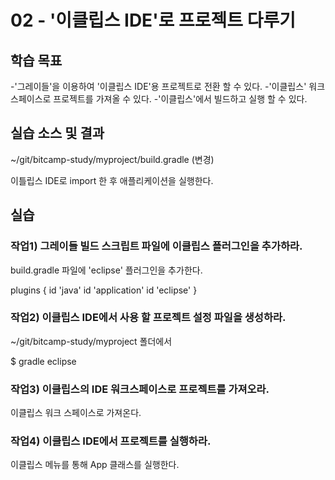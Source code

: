 # 02 - '이클립스 IDE'로 프로젝트 다루기

## 학습 목표

-'그레이들'을 이용하여 '이클립스 IDE'용 프로젝트로 전환 할 수 있다.
-'이클립스' 워크스페이스로 프로젝트를 가져올 수 있다.
-'이클립스'에서 빌드하고 실행 할 수 있다.

## 실습 소스 및 결과

~/git/bitcamp-study/myproject/build.gradle (변경)

이틀립스 IDE로 import 한 후 애플리케이션을 실행한다.

## 실습

### 작업1) 그레이들 빌드 스크립트 파일에 이클립스 플러그인을 추가하라.

build.gradle 파일에 'eclipse' 플러그인을 추가한다.

plugins {
    id 'java'
    id 'application'
    id 'eclipse'
}

### 작업2) 이클립스 IDE에서 사용 할 프로젝트 설정 파일을 생성하라.

~/git/bitcamp-study/myproject 폴더에서

$ gradle eclipse

### 작업3) 이클립스의 IDE 워크스페이스로 프로젝트를 가져오라.

이클립스 워크 스페이스로 가져온다.

### 작업4) 이클립스 IDE에서 프로젝트를 실행하라.

이클립스 메뉴를 통해 App 클래스를 실행한다.